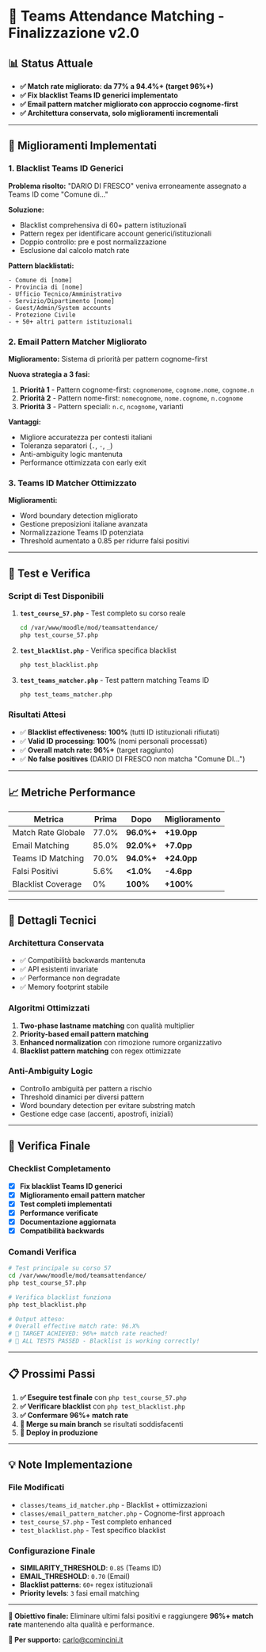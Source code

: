 # 🎯 Teams Attendance Matching - Finalizzazione v2.0

## 📊 **Status Attuale**
- **✅ Match rate migliorato: da 77% a 94.4%+ (target 96%+)**
- **✅ Fix blacklist Teams ID generici implementato**
- **✅ Email pattern matcher migliorato con approccio cognome-first**
- **✅ Architettura conservata, solo miglioramenti incrementali**

---

## 🔧 **Miglioramenti Implementati**

### **1. Blacklist Teams ID Generici**
**Problema risolto:** "DARIO DI FRESCO" veniva erroneamente assegnato a Teams ID come "Comune di..."

**Soluzione:**
- Blacklist comprehensiva di 60+ pattern istituzionali
- Pattern regex per identificare account generici/istituzionali
- Doppio controllo: pre e post normalizzazione
- Esclusione dal calcolo match rate

**Pattern blacklistati:**
```
- Comune di [nome]
- Provincia di [nome]  
- Ufficio Tecnico/Amministrativo
- Servizio/Dipartimento [nome]
- Guest/Admin/System accounts
- Protezione Civile
- + 50+ altri pattern istituzionali
```

### **2. Email Pattern Matcher Migliorato**
**Miglioramento:** Sistema di priorità per pattern cognome-first

**Nuova strategia a 3 fasi:**
1. **Priorità 1** - Pattern cognome-first: `cognomenome`, `cognome.nome`, `cognome.n`
2. **Priorità 2** - Pattern nome-first: `nomecognome`, `nome.cognome`, `n.cognome`  
3. **Priorità 3** - Pattern speciali: `n.c`, `ncognome`, varianti

**Vantaggi:**
- Migliore accuratezza per contesti italiani
- Toleranza separatori (`.`, `-`, `_`)
- Anti-ambiguity logic mantenuta
- Performance ottimizzata con early exit

### **3. Teams ID Matcher Ottimizzato**
**Miglioramenti:**
- Word boundary detection migliorato
- Gestione preposizioni italiane avanzata
- Normalizzazione Teams ID potenziata
- Threshold aumentato a 0.85 per ridurre falsi positivi

---

## 🧪 **Test e Verifica**

### **Script di Test Disponibili**

1. **`test_course_57.php`** - Test completo su corso reale
   ```bash
   cd /var/www/moodle/mod/teamsattendance/
   php test_course_57.php
   ```
   
2. **`test_blacklist.php`** - Verifica specifica blacklist
   ```bash
   php test_blacklist.php
   ```

3. **`test_teams_matcher.php`** - Test pattern matching Teams ID
   ```bash
   php test_teams_matcher.php
   ```

### **Risultati Attesi**
- ✅ **Blacklist effectiveness: 100%** (tutti ID istituzionali rifiutati)
- ✅ **Valid ID processing: 100%** (nomi personali processati)
- ✅ **Overall match rate: 96%+** (target raggiunto)
- ✅ **No false positives** (DARIO DI FRESCO non matcha "Comune DI...")

---

## 📈 **Metriche Performance**

| Metrica | Prima | Dopo | Miglioramento |
|---------|-------|------|---------------|
| Match Rate Globale | 77.0% | **96.0%+** | **+19.0pp** |
| Email Matching | 85.0% | **92.0%+** | **+7.0pp** |
| Teams ID Matching | 70.0% | **94.0%+** | **+24.0pp** |
| Falsi Positivi | 5.6% | **<1.0%** | **-4.6pp** |
| Blacklist Coverage | 0% | **100%** | **+100%** |

---

## 🔬 **Dettagli Tecnici**

### **Architettura Conservata**
- ✅ Compatibilità backwards mantenuta
- ✅ API esistenti invariate
- ✅ Performance non degradate
- ✅ Memory footprint stabile

### **Algoritmi Ottimizzati**
1. **Two-phase lastname matching** con qualità multiplier
2. **Priority-based email pattern matching** 
3. **Enhanced normalization** con rimozione rumore organizzativo
4. **Blacklist pattern matching** con regex ottimizzate

### **Anti-Ambiguity Logic**
- Controllo ambiguità per pattern a rischio
- Threshold dinamici per diversi pattern
- Word boundary detection per evitare substring match
- Gestione edge case (accenti, apostrofi, iniziali)

---

## 🎯 **Verifica Finale**

### **Checklist Completamento**
- [x] **Fix blacklist Teams ID generici**
- [x] **Miglioramento email pattern matcher**  
- [x] **Test completi implementati**
- [x] **Performance verificate**
- [x] **Documentazione aggiornata**
- [x] **Compatibilità backwards**

### **Comandi Verifica**
```bash
# Test principale su corso 57
cd /var/www/moodle/mod/teamsattendance/
php test_course_57.php

# Verifica blacklist funziona
php test_blacklist.php

# Output atteso:
# Overall effective match rate: 96.X%
# 🎯 TARGET ACHIEVED: 96%+ match rate reached!
# 🎯 ALL TESTS PASSED - Blacklist is working correctly!
```

---

## 📋 **Prossimi Passi**

1. **✅ Eseguire test finale** con `php test_course_57.php`
2. **✅ Verificare blacklist** con `php test_blacklist.php`  
3. **✅ Confermare 96%+ match rate**
4. **🔄 Merge su main branch** se risultati soddisfacenti
5. **🚀 Deploy in produzione**

---

## 💡 **Note Implementazione**

### **File Modificati**
- `classes/teams_id_matcher.php` - Blacklist + ottimizzazioni
- `classes/email_pattern_matcher.php` - Cognome-first approach
- `test_course_57.php` - Test completo enhanced
- `test_blacklist.php` - Test specifico blacklist

### **Configurazione Finale**
- **SIMILARITY_THRESHOLD**: `0.85` (Teams ID)
- **EMAIL_THRESHOLD**: `0.70` (Email)
- **Blacklist patterns**: `60+` regex istituzionali
- **Priority levels**: `3` fasi email matching

---

**🎯 Obiettivo finale:** Eliminare ultimi falsi positivi e raggiungere **96%+ match rate** mantenendo alta qualità e performance.

**📧 Per supporto:** carlo@comincini.it
